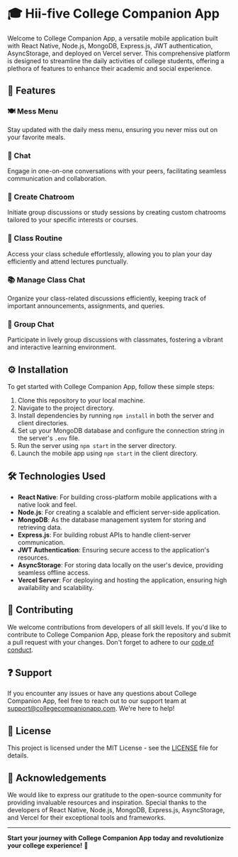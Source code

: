 # 🎓 Hii-five College Companion App

Welcome to College Companion App, a versatile mobile application built with React Native, Node.js, MongoDB, Express.js, JWT authentication, AsyncStorage, and deployed on Vercel server. This comprehensive platform is designed to streamline the daily activities of college students, offering a plethora of features to enhance their academic and social experience.

## 🚀 Features

### 🍽️ Mess Menu
Stay updated with the daily mess menu, ensuring you never miss out on your favorite meals.

### 💬 Chat
Engage in one-on-one conversations with your peers, facilitating seamless communication and collaboration.

### 🎉 Create Chatroom
Initiate group discussions or study sessions by creating custom chatrooms tailored to your specific interests or courses.

### 📅 Class Routine
Access your class schedule effortlessly, allowing you to plan your day efficiently and attend lectures punctually.

### 📚 Manage Class Chat
Organize your class-related discussions efficiently, keeping track of important announcements, assignments, and queries.

### 👥 Group Chat
Participate in lively group discussions with classmates, fostering a vibrant and interactive learning environment.

## ⚙️ Installation

To get started with College Companion App, follow these simple steps:

1. Clone this repository to your local machine.
2. Navigate to the project directory.
3. Install dependencies by running `npm install` in both the server and client directories.
4. Set up your MongoDB database and configure the connection string in the server's `.env` file.
5. Run the server using `npm start` in the server directory.
6. Launch the mobile app using `npm start` in the client directory.

## 🛠️ Technologies Used

- **React Native**: For building cross-platform mobile applications with a native look and feel.
- **Node.js**: For creating a scalable and efficient server-side application.
- **MongoDB**: As the database management system for storing and retrieving data.
- **Express.js**: For building robust APIs to handle client-server communication.
- **JWT Authentication**: Ensuring secure access to the application's resources.
- **AsyncStorage**: For storing data locally on the user's device, providing seamless offline access.
- **Vercel Server**: For deploying and hosting the application, ensuring high availability and scalability.

## 🤝 Contributing

We welcome contributions from developers of all skill levels. If you'd like to contribute to College Companion App, please fork the repository and submit a pull request with your changes. Don't forget to adhere to our [code of conduct](./CODE_OF_CONDUCT.md).

## ❓ Support

If you encounter any issues or have any questions about College Companion App, feel free to reach out to our support team at support@collegecompanionapp.com. We're here to help!

## 📝 License

This project is licensed under the MIT License - see the [LICENSE](./LICENSE) file for details.

## 🙏 Acknowledgements

We would like to express our gratitude to the open-source community for providing invaluable resources and inspiration. Special thanks to the developers of React Native, Node.js, MongoDB, Express.js, AsyncStorage, and Vercel for their exceptional tools and frameworks.

---

**Start your journey with College Companion App today and revolutionize your college experience!** 🎉
